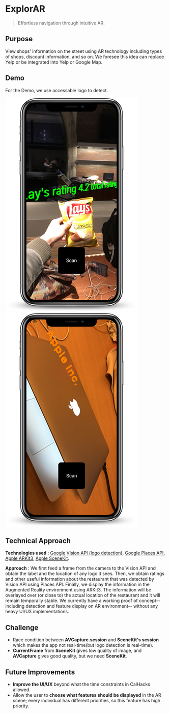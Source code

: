 # ExplorAR

> Effortless navigation through intuitive AR.

## Purpose

View shops' information on the street using AR technology including types of shops, discount information, and so on. We foresee this idea can replace Yelp or be integrated into Yelp or Google Map.

## Demo
For the Demo, we use accessable logo to detect.


![Image of demo1](https://github.com/bubblemans/ExplorAR/blob/master/image/demoAR.png)
![Image of demo2](https://github.com/bubblemans/ExplorAR/blob/master/image/demo2.png)

## Technical Approach

__Technologies used__ : [Google Vision API (logo detection)](https://cloud.google.com/vision/docs/detecting-logos), [Google Places API](https://developers.google.com/places/web-service/search), [Apple ARKit3](https://developer.apple.com/augmented-reality/arkit/), [Apple SceneKit](https://developer.apple.com/documentation/scenekit).

__Approach__ : We first feed a frame from the camera to the Vision API and obtain the label and the location of any logo it sees. Then, we obtain ratings and other useful information about the restaurant that was detected by Vision API using Places API. Finally, we display the information in the Augmented Reality environment using ARKit3. The information will be overlayed over (or close to) the actual location of the restaurant and it will remain temporally stable. We currently have a working proof of concept--including detection and feature display on AR environment-- without any heavy UI/UX implementations.

## Challenge

* Race condition between __AVCapture.session__ and __SceneKit's session__ which makes the app not real-time(but logo detection is real-time).
* __CurrentFrame__ from __SceneKit__ gives low quality of image, and __AVCapture__ gives good quality, but we need __SceneKit__.

## Future Improvements

* __Improve the UI/UX__ beyond what the time constraints in CalHacks allowed. 
* Allow the user to __choose what features should be displayed__ in the AR scene; every individual has different priorities, so this feature has high priority.

